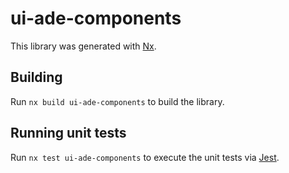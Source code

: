 # ui-ade-components

This library was generated with [Nx](https://nx.dev).

## Building

Run `nx build ui-ade-components` to build the library.

## Running unit tests

Run `nx test ui-ade-components` to execute the unit tests via [Jest](https://jestjs.io).
